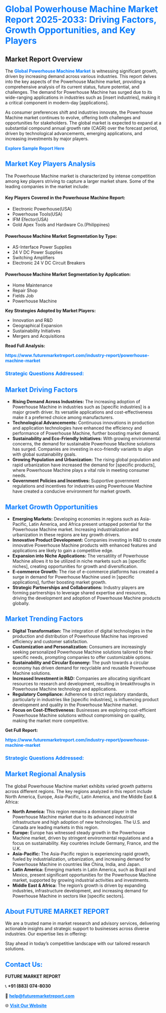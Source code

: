 <h1 style="color: #007BFF;">Global Powerhouse Machine Market Report 2025-2033: Driving Factors, Growth Opportunities, and Key Players</h1>

<section id="overview">
<h2>Market Report Overview</h2>
<p>The <a href="https://www.futuremarketreport.com/industry-report/powerhouse-machine-market" style="color: #007BFF; text-decoration: none;"><strong>Global Powerhouse Machine Market</strong></a> is witnessing significant growth, driven by increasing demand across various industries. This report delves into the key aspects of the Powerhouse Machine market, providing a comprehensive analysis of its current status, future potential, and challenges. The demand for Powerhouse Machine has surged due to its wide-ranging applications in industries such as [insert industries], making it a critical component in modern-day [applications].</p>
<p>As consumer preferences shift and industries innovate, the Powerhouse Machine market continues to evolve, offering both challenges and opportunities for stakeholders. The global market is expected to expand at a substantial compound annual growth rate (CAGR) over the forecast period, driven by technological advancements, emerging applications, and increasing investments by major players.</p>
</section>

<section id="overview">
<p><a href="https://www.futuremarketreport.com/request-sample/reportId=128204" style="color: #007BFF; text-decoration: none;"><strong>Explore Sample Report Here</strong></a></p>
</section>

<section id="key-players">
<h2 style="color: #007BFF;">Market Key Players Analysis</h2>
<p>The Powerhouse Machine market is characterized by intense competition among key players striving to capture a larger market share. Some of the leading companies in the market include:</p>
<h4>Key Players Covered in the Powerhouse Machine Report:</h4>
<ul><li>Electronic Powerhouse(USA)</li><li>Powerhouse Tools(USA)</li><li>IFM Efector(USA)</li><li>Gold Apex Tools and Hardware Co.(Philippines)</li></ul>
<h4>Powerhouse Machine Market Segmentation by Type:</h4>
<ul><li>AS-Interface Power Supplies</li><li>24 V DC Power Supplies</li><li>Switching Amplifiers</li><li>Electronic 24 V DC Circuit Breakers</li></ul>

<h4>Powerhouse Machine Market Segmentation by Application:</h4>
<ul><li>Home Maintenance</li><li>Repair Shop</li><li>Fields Job</li><li>Powerhouse Machine</li></ul>
<p><strong>Key Strategies Adopted by Market Players:</strong></p>
<ul>
<li>Innovation and R&D</li>
<li>Geographical Expansion</li>
<li>Sustainability Initiatives</li>
<li>Mergers and Acquisitions</li>
</ul>
</section>

<section>
<p><strong>Read Full Analysis: </strong></p><a href="https://www.futuremarketreport.com/industry-report/powerhouse-machine-market" style="color: #007BFF; text-decoration: none;"><strong>https://www.futuremarketreport.com/industry-report/powerhouse-machine-market</strong></a>
<h3 style="color: #007BFF;">Strategic Questions Addressed:</h3>
</section>

<section id="driving-factors">
<h2 style="color: #007BFF;">Market Driving Factors</h2>
<ul>
<li><strong>Rising Demand Across Industries:</strong> The increasing adoption of Powerhouse Machine in industries such as [specific industries] is a major growth driver. Its versatile applications and cost-effectiveness make it a preferred choice among manufacturers.</li>
<li><strong>Technological Advancements:</strong> Continuous innovations in production and application technologies have enhanced the efficiency and performance of Powerhouse Machine, further boosting market demand.</li>
<li><strong>Sustainability and Eco-Friendly Initiatives:</strong> With growing environmental concerns, the demand for sustainable Powerhouse Machine solutions has surged. Companies are investing in eco-friendly variants to align with global sustainability goals.</li>
<li><strong>Growing Population and Urbanization:</strong> The rising global population and rapid urbanization have increased the demand for [specific products], where Powerhouse Machine plays a vital role in meeting consumer needs.</li>
<li><strong>Government Policies and Incentives:</strong> Supportive government regulations and incentives for industries using Powerhouse Machine have created a conducive environment for market growth.</li>
</ul>
</section>

<section id="growth-opportunities">
<h2 style="color: #007BFF;">Market Growth Opportunities</h2>
<ul>
<li><strong>Emerging Markets:</strong> Developing economies in regions such as Asia-Pacific, Latin America, and Africa present untapped potential for the Powerhouse Machine market. Increasing industrialization and urbanization in these regions are key growth drivers.</li>
<li><strong>Innovative Product Development:</strong> Companies investing in R&D to create innovative Powerhouse Machine products with enhanced features and applications are likely to gain a competitive edge.</li>
<li><strong>Expansion into Niche Applications:</strong> The versatility of Powerhouse Machine allows it to be utilized in niche markets such as [specific niches], creating opportunities for growth and diversification.</li>
<li><strong>E-commerce Growth:</strong> The rise of e-commerce platforms has created a surge in demand for Powerhouse Machine used in [specific applications], further boosting market growth.</li>
<li><strong>Strategic Partnerships and Collaborations:</strong> Industry players are forming partnerships to leverage shared expertise and resources, driving the development and adoption of Powerhouse Machine products globally.</li>
</ul>
</section>

<section id="trending-factors">
<h2 style="color: #007BFF;">Market Trending Factors</h2>
<ul>
<li><strong>Digital Transformation:</strong> The integration of digital technologies in the production and distribution of Powerhouse Machine has improved efficiency and customer satisfaction.</li>
<li><strong>Customization and Personalization:</strong> Consumers are increasingly seeking personalized Powerhouse Machine solutions tailored to their specific needs, prompting companies to offer customizable options.</li>
<li><strong>Sustainability and Circular Economy:</strong> The push towards a circular economy has driven demand for recyclable and reusable Powerhouse Machine solutions.</li>
<li><strong>Increased Investment in R&D:</strong> Companies are allocating significant resources to research and development, resulting in breakthroughs in Powerhouse Machine technology and applications.</li>
<li><strong>Regulatory Compliance:</strong> Adherence to strict regulatory standards, particularly in industries like [specific industries], is influencing product development and quality in the Powerhouse Machine market.</li>
<li><strong>Focus on Cost-Effectiveness:</strong> Businesses are exploring cost-efficient Powerhouse Machine solutions without compromising on quality, making the market more competitive.</li>
</ul>
</section>

<section>
<p><strong>Get Full Report: </strong></p><a href="https://www.futuremarketreport.com/industry-report/powerhouse-machine-market" style="color: #007BFF; text-decoration: none;"><strong>https://www.futuremarketreport.com/industry-report/powerhouse-machine-market</strong></a>
<h3 style="color: #007BFF;">Strategic Questions Addressed:</h3>
</section>


<section id="regional-analysis">
<h2 style="color: #007BFF;">Market Regional Analysis</h2>
<p>The global Powerhouse Machine market exhibits varied growth patterns across different regions. The key regions analyzed in this report include North America, Europe, Asia-Pacific, Latin America, and the Middle East & Africa:</p>
<ul>
<li><strong>North America:</strong> This region remains a dominant player in the Powerhouse Machine market due to its advanced industrial infrastructure and high adoption of new technologies. The U.S. and Canada are leading markets in this region.</li>
<li><strong>Europe:</strong> Europe has witnessed steady growth in the Powerhouse Machine market, driven by stringent environmental regulations and a focus on sustainability. Key countries include Germany, France, and the U.K.</li>
<li><strong>Asia-Pacific:</strong> The Asia-Pacific region is experiencing rapid growth, fueled by industrialization, urbanization, and increasing demand for Powerhouse Machine in countries like China, India, and Japan.</li>
<li><strong>Latin America:</strong> Emerging markets in Latin America, such as Brazil and Mexico, present significant opportunities for the Powerhouse Machine market, supported by growing industrial activities and investments.</li>
<li><strong>Middle East & Africa:</strong> The region’s growth is driven by expanding industries, infrastructure development, and increasing demand for Powerhouse Machine in sectors like [specific sectors].</li>
</ul>
</section>

<footer>
<h2 style="color: #007BFF;">About FUTURE MARKET REPORT</h2>
<p>We are a trusted name in market research and advisory services, delivering actionable insights and strategic support to businesses across diverse industries. Our expertise lies in offering:</p>

<p>Stay ahead in today’s competitive landscape with our tailored research solutions.</p>

<h2 style="color: #007BFF;">Contact Us:</h2>
<p><strong>FUTURE MARKET REPORT</strong></p>
<p>📞 <strong>+91 (883) 074-8030</strong></p>
<p>📧 <strong><a href="mailto:help@futuremarketreport.com" style="color: #007BFF;">help@futuremarketreport.com</a></strong></p>
<p>🌐 <strong><a href="https://www.futuremarketreport.com/" style="color: #007BFF;">Visit Our Website</a></strong></p>
</footer>